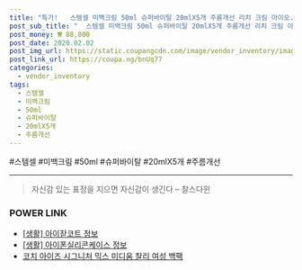 ```yaml
--- 
title: "특가!   스템셀 미백크림 50ml 슈퍼바이탈 20mlX5개 주름개선 리치 크림 아이오..." 
post_sub_title: "  스템셀 미백크림 50ml 슈퍼바이탈 20mlX5개 주름개선 리치 크림 아이오페 1개" 
post_money: ₩ 88,800 
post_date: 2020.02.02 
post_img_url: https://static.coupangcdn.com/image/vendor_inventory/images/2018/05/04/17/9/a02cb5a7-a87c-45ac-8878-40c856c7e1ba.jpg 
post_link_url: https://coupa.ng/bnUq77 
categories: 
  - vendor_inventory 
tags: 
  - 스템셀 
  - 미백크림 
  - 50ml 
  - 슈퍼바이탈 
  - 20mlX5개 
  - 주름개선 
--- 
```

  #스템셀 #미백크림 #50ml #슈퍼바이탈 #20mlX5개 #주름개선 
<hr> 

> 자신감 있는 표정을 지으면 자신감이 생긴다 – 찰스다윈 


### POWER LINK

* <a href="https://blog.naver.com/santokki14/221771326891" target="_blank"> [생활] 아이잗코트 정보 </a>
* <a href="https://blog.naver.com/sakai111/221767933412" target="_blank"> [생활] 아이폰실리콘케이스 정보 </a>
* <a href="https://blog.naver.com/santokki14/221780415332" target="_blank">코치 아이즈 시그니처 믹스 미디움 찰리 여성 백팩</a>
